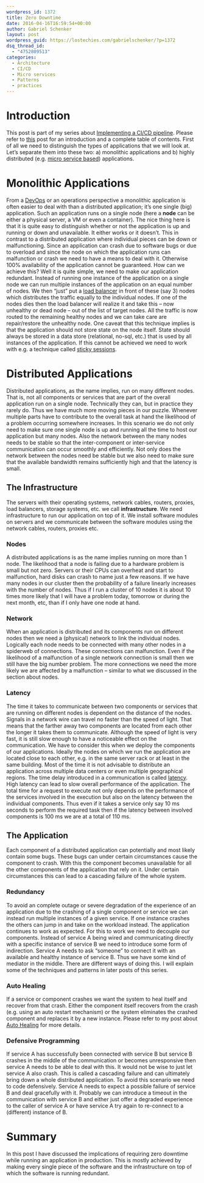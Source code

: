 ```yaml
---
wordpress_id: 1372
title: Zero Downtime
date: 2016-04-16T16:59:54+00:00
author: Gabriel Schenker
layout: post
wordpress_guid: https://lostechies.com/gabrielschenker/?p=1372
dsq_thread_id:
  - "4752809513"
categories:
  - Architecture
  - CI/CD
  - Micro services
  - Patterns
  - practices
---
```

# Introduction

This post is part of my series about [Implementing a CI/CD pipeline](https://lostechies.com/gabrielschenker/2016/01/23/implementing-a-cicd-pipeline/). Please refer to [this](https://lostechies.com/gabrielschenker/2016/01/23/implementing-a-cicd-pipeline/) post for an introduction and a complete table of contents. First of all we need to distinguish the types of applications that we will look at. Let&#8217;s separate them into these two: a) monolithic applications and b) highly distributed (e.g. [micro service based](https://lostechies.com/gabrielschenker/2016/01/23/micro-service-based-architecture/)) applications.

# Monolithic Applications

From a [DevOps](https://en.wikipedia.org/wiki/DevOps) or an operations perspective a monolithic application is often easier to deal with than a distributed application; it&#8217;s one single (big) application. Such an application runs on a single node (here a **node** can be either a physical server, a VM or even a container). The nice thing here is that it is quite easy to distinguish whether or not the application is up and running or down and unavailable. It either works or it doesn&#8217;t. This in contrast to a distributed application where individual pieces can be down or malfunctioning. Since an application can crash due to software bugs or due to overload and since the node on which the application runs can malfunction or crash we need to have a means to deal with it. Otherwise 100% availability of the application cannot be guaranteed. How can we achieve this? Well it is quite simple, we need to make our application redundant. Instead of running one instance of the application on a single node we can run multiple instances of the application on an equal number of nodes. We then &#8220;just&#8221; put a [load balancer](https://en.wikipedia.org/wiki/Load_balancing_%28computing%29) in front of these (say 3) nodes which distributes the traffic equally to the individual nodes. If one of the nodes dies then the load balancer will realize it and take this &#8211; now unhealthy or dead node &#8211; out of the list of target nodes. All the traffic is now routed to the remaining healthy nodes and we can take care are repair/restore the unhealthy node. One caveat that this technique implies is that the application should not store state on the node itself. State should always be stored in a data store (relational, no-sql, etc.) that is used by all instances of the application. If this cannot be achieved we need to work with e.g. a technique called [sticky sessions](http://wiki.metawerx.net/wiki/StickySessions).

# Distributed Applications

Distributed applications, as the name implies, run on many different nodes. That is, not all components or services that are part of the overall application run on a single node. Technically they can, but in practice they rarely do. Thus we have much more moving pieces in our puzzle. Whenever multiple parts have to contribute to the overall task at hand the likelihood of a problem occurring somewhere increases. In this scenario we do not only need to make sure one single node is up and running all the time to host our application but many nodes. Also the network between the many nodes needs to be stable so that the inter-component or inter-service communication can occur smoothly and efficiently. Not only does the network between the nodes need be stable but we also need to make sure that the available bandwidth remains sufficiently high and that the latency is small.

## The Infrastructure

The servers with their operating systems, network cables, routers, proxies, load balancers, storage systems, etc. we call **infrastructure**. We need infrastructure to run our application on top of it. We install software modules on servers and we communicate between the software modules using the network cables, routers, proxies etc.

### Nodes

A distributed applications is as the name implies running on more than 1 node. The likelihood that a node is failing due to a hardware problem is small but not zero. Servers or their CPUs can overheat and start to malfunction, hard disks can crash to name just a few reasons. If we have many nodes in our cluster then the probability of a failure linearly increases with the number of nodes. Thus if I run a cluster of 10 nodes it is about 10 times more likely that I will have a problem today, tomorrow or during the next month, etc, than if I only have one node at hand.

### Network

When an application is distributed and its components run on different nodes then we need a (physical) network to link the individual nodes. Logically each node needs to be connected with many other nodes in a spiderweb of connections. These connections can malfunction. Even if the likelihood of a malfunction of a single network connection is small then we still have the big number problem. The more connections we need the more likely we are affected by a malfunction &#8211; similar to what we discussed in the section about nodes.

### Latency

The time it takes to communicate between two components or services that are running on different nodes is dependent on the distance of the nodes. Signals in a network wire can travel no faster than the speed of light. That means that the farther away two components are located from each other the longer it takes them to communicate. Although the speed of light is very fast, it is still slow enough to have a noticeable effect on the communication. We have to consider this when we deploy the components of our applications. Ideally the nodes on which we run the application are located close to each other, e.g. in the same server rack or at least in the same building. Most of the time it is not advisable to distribute an application across multiple data centers or even multiple geographical regions. The time delay introduced in a communication is called [latency](https://en.wikipedia.org/wiki/Latency). High latency can lead to slow overall performance of the application. The total time for a request to execute not only depends on the performance of the services involved in the execution but also on the latency between the individual components. Thus even if it takes a service only say 10 ms seconds to perform the required task then if the latency between involved components is 100 ms we are at a total of 110 ms.

## The Application

Each component of a distributed application can potentially and most likely contain some bugs. These bugs can under certain circumstances cause the component to crash. With this the component becomes unavailable for all the other components of the application that rely on it. Under certain circumstances this can lead to a cascading failure of the whole system.

### Redundancy

To avoid an complete outage or severe degradation of the experience of an application due to the crashing of a single component or service we can instead run multiple instances of a given service. If one instance crashes the others can jump in and take on the workload instead. The application continues to work as expected. For this to work we need to decouple our components. Instead of service A being wired and communicating directly with a specific instance of service B we need to introduce some form of indirection. Service A needs to ask &#8220;someone&#8221; to connect it with an available and healthy instance of service B. Thus we have some kind of mediator in the middle. There are different ways of doing this. I will explain some of the techniques and patterns in later posts of this series.

### Auto Healing

If a service or component crashes we want the system to heal itself and recover from that crash. Either the component itself recovers from the crash (e.g. using an auto restart mechanism) or the system eliminates the crashed component and replaces it by a new instance. Please refer to my post about [Auto Healing](https://lostechies.com/gabrielschenker/2016/01/29/auto-healing/) for more details.

### Defensive Programming

If service A has successfully been connected with service B but service B crashes in the middle of the communication or becomes unresponsive then service A needs to be able to deal with this. It would not be wise to just let service A also crash. This is called a cascading failure and can ultimately bring down a whole distributed application. To avoid this scenario we need to code defensively. Service A needs to expect a possible failure of service B and deal gracefully with it. Probably we can introduce a timeout in the communication with service B and either just offer a degraded experience to the caller of service A or have service A try again to re-connect to a (different) instance of B.

# Summary

In this post I have discussed the implications of requiring zero downtime while running an application in production. This is mostly achieved by making every single piece of the software and the infrastructure on top of which the software is running redundant.